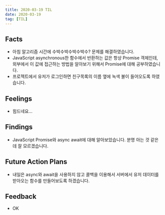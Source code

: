 ```yaml
---
title: 2020-03-19 TIL
date: 2020-03-19
tag: [TIL]
---
```


## Facts

- 아침 알고리즘 시간에 수박수박수박수박수? 문제를 해결하였습니다.
- JavaScript asynchronous한 함수에서 반환하는 값은 항상 Promise 객체인데, 외부에서 이 값에 접근하는 방법을 알아보기 위해서 Promise에 대해 공부하였습니다.
- 프로젝트에서 유저가 로그인하면 친구목록의 이름 옆에 녹색 불이 들어오도록 하였습니다.

## Feelings

- 힘드네요...

## Findings

- JavaScript Promise와 async await에 대해 알아보았습니다. 분명 아는 것 같은데 잘 모르겠습니다.

## Future Action Plans

- 내일은 async와 await을 사용하지 않고 콜백을 이용해서 서버에서 유저 데이터를 받아오는 함수를 만들어보도록 하겠습니다.

## Feedback

- OK

